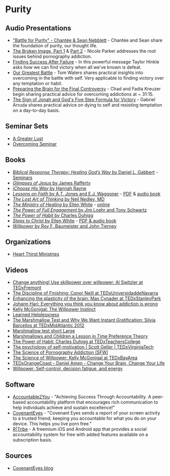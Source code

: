 # Purity

## Audio Presentations

* ["Battle for Purity" - Chantée & Sean Nebblett](https://www.youtube.com/watch?v=FMKiiMbi2-4) - Chantée and Sean share the foundation of purity, our thought life.
* [The Broken Image, Part 1](https://www.audioverse.org/english/sermons/recordings/3873/the-broken-image-part-1.html) & [Part 2](https://www.audioverse.org/english/sermons/recordings/3874/the-broken-image-part-2.html) - Nicole Parker addresses the root issues behind pornography addiction.
* [Finding Success After Failure](https://www.audioverse.org/english/sermons/recordings/15169/finding-success-after-failure.html) - In this powerful message Taylor Hinkle asks how we can find victory when all we've known is defeat.
* [Our Greatest Battle](https://youtu.be/S7o6Ctd3-Ho) - Tom Waters shares practical insights into overcoming in the battle with self. Very applicable to finding victory over any temptation or habit.
* [Preparing the Brain for the Final Controversy](https://www.audioverse.org/english/sermons/recordings/5595/06preparing-the-brain-for-the-final-controversy.html) - Chad and Fadia Kreuzer begin sharing practical advice for overcoming addictions at ~ 31:15.
* [The Sign of Jonah and God's Five Step Formula for Victory](https://www.audioverse.org/english/sermons/recordings/8062/the-sign-of-jonah-and-gods-five-step-formula-for-victory-.html) - Gabriel Arruda shares practical advice on dying to self and resisting temptation on a day-to-day basis.

## Seminar Sets

* [A Greater Lust](https://beltoftruthministries.org/a-greater-lust/)
* [Overcoming Seminar](https://www.anchorpointfilms.com/dvd/product/overcoming-seminar)

## Books

* [_Biblical Response Therapy: Healing God’s Way_ by Daniel L. Gabbert](https://www.logos.com/product/43403/biblical-response-therapy-healing-gods-way) - [Seminars](http://bhhec.org/biblical-response-therapy/2732388)
* [_Glimpses of Jesus_ by James Rafferty](http://arisehub.myshopify.com/products/glimpses-of-jesus)
* [_iChoose His Way_ by Hannah Rayne](http://www.restoration-international.org/transaction_detail.php?id=450)
* [_Lessons on Faith_ by A.T. Jones and E.J. Waggoner](http://www.amazon.com/Lessons-Faith-Alonzo-T-Jones/dp/1572580127) - [PDF](http://narthur.site11.com/lessons_on_faith.pdf) & [audio book](http://adventaudio.org/2010/08/26/lessons-on-faith/)
* [_The Lost Art of Thinking_ by Neil Nedley, MD](http://nedleyhealthsolutions.com/index.php/products/books/the-lost-art-of-thinking-hardback.html)
* [_The Ministry of Healing_ by Ellen White](http://www.amazon.com/The-Ministry-Healing-Ellen-White/dp/1907661328) - [online](http://www.whiteestate.org/books/mh/mh.asp)
* [_The Power of Full Engagement_ by Jim Loehr and Tony Schwartz](http://www.amazon.com/The-Power-Full-Engagement-Performance/dp/0743226755)
* [_The Power of Habit_ by Charles Duhigg](http://charlesduhigg.com/the-power-of-habit/)
* [_Steps to Christ_ by Ellen White](http://www.amazon.com/Steps-Christ-Ellen-G-White/dp/1477469788) - [PDF & audio book](http://steps-to-christ.org/)
* [_Willpower_ by Roy F. Baumeister and John Tierney](http://www.amazon.com/Willpower-Rediscovering-Greatest-Human-Strength/dp/0143122231)

## Organizations

* [Heart Thirst Ministries](http://www.heartthirst.com/)

## Videos

* [Change anything! Use skillpower over willpower: Al Switzler at TEDxFremont](https://www.youtube.com/watch?v=3TX-Nu5wTS8)
* [The Discipline of Finishing: Conor Neill at TEDxUniversidaddeNavarra](https://www.youtube.com/watch?v=zXCiv4sc5eY)
* [Enhancing the plasticity of the brain: Max Cynader at TEDxStanleyPark](https://www.youtube.com/watch?v=Chr3rQ6Vpcw)
* [Johann Hari: Everything you think you know about addiction is wrong](https://www.ted.com/talks/johann_hari_everything_you_think_you_know_about_addiction_is_wrong)
* [Kelly McGonigal: The Willpower Instinct](https://www.youtube.com/watch?v=LfAlS_FRU00)
* [Learned Helplessness](https://www.youtube.com/watch?v=YMPzDiraNnA)
* [The Marshmallow Test and Why We Want Instant Gratification: Silvia Barcellos at TEDxMidAtlantic 2012](https://www.youtube.com/watch?v=voF8B-Jr0mA)
* [Marshmallow test short Large](https://www.youtube.com/watch?v=Wz1pnFBLZM4)
* [Marshmallows and Children a Lesson in Time Preference Theory](https://www.youtube.com/watch?v=lWURnHkYuxM)
* [The Power of Habit: Charles Duhigg at TEDxTeachersCollege](https://www.youtube.com/watch?v=OMbsGBlpP30)
* [The psychology of self-motivation \| Scott Geller \| TEDxVirginiaTech](https://www.youtube.com/watch?v=7sxpKhIbr0E)
* [The Science of Pornography Addiction \(SFW\)](https://www.youtube.com/watch?v=1Ya67aLaaCc)
* [The Science of Willpower: Kelly McGonigal at TEDxBayArea](https://www.youtube.com/watch?v=W_fQvcBCNbA)
* [TEDxOrangeCoast - Daniel Amen - Change Your Brain, Change Your Life](https://www.youtube.com/watch?v=MLKj1puoWCg)
* [Willpower: Self-control, decision fatigue, and energy](https://www.youtube.com/watch?v=vefDeoXCBbk)

## Software

* [Accountable2You](https://accountable2you.com/) - "Achieving Success Through Accountability. A peer-based accountability platform that encourages rich communication to help individuals achieve and sustain excellence!"
* [CovenantEyes](https://www.covenanteyes.com/?msclkid=28ff0aeabd5b181a85cf565adee2ac04&utm_source=bing&utm_medium=cpc&utm_campaign=Covenant%20Eyes%20-%20%28Bing%20Search%20-%20Alex%29&utm_term=covenant%20eyes&utm_content=Covenant%20Eyes%20-%20Brand) - "Covenant Eyes sends a report of your screen activity to a trusted friend, keeping you accountable for what you do on your device. This helps you live porn free."
* [R\|Tribe](http://www.rtribe.org/app-features/) - A freemium iOS and Android app that provides a social accountability system for free with added features available on a subscription basis.

## Sources

* [CovenantEyes blog](https://www.covenanteyes.com/blog/)

